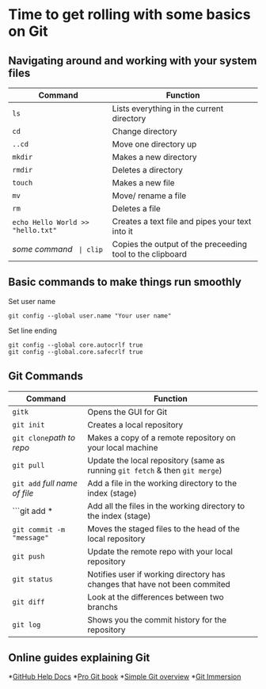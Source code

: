 # Time to get rolling with some basics on Git

## Navigating around and working with your system files 

Command | Function
------- | --------
```ls```| Lists everything in the current directory
```cd```| Change directory
```..cd```| Move one directory up
```mkdir```| Makes a new directory
```rmdir```| Deletes a directory
```touch```| Makes a new file
```mv```| Move/ rename a file
```rm```| Deletes a file
```echo Hello World >> "hello.txt"```| Creates a text file and pipes your text into it
*some command* ``` \| clip``` | Copies the output of the preceeding tool to the clipboard


## Basic commands to make things run smoothly  
Set user name

```
git config --global user.name "Your user name"
```

Set line ending
```
git config --global core.autocrlf true
git config --global.core.safecrlf true
```

## Git Commands

Command | Function
------- | --------
```gitk``` | Opens the GUI for Git
```git init``` | Creates a local repository
```git clone```*path to repo* | Makes a copy of a remote repository on your local machine
```git pull``` | Update the local repository (same as running ```git fetch``` & then ```git merge```)
```git add``` *full name of file* | Add a file in the working directory to the index (stage)
```git add * | Add all the files in the working directory to the index (stage)
```git commit -m "message"```| Moves the staged files to the head of the local repository
```git push```| Update the remote repo with your local repository
```git status``` | Notifies user if working directory has changes that have not been commited
```git diff``` | Look at the differences between two branchs
```git log``` | Shows you the commit history for the repository

## Online guides explaining Git

*[GitHub Help Docs](https://help.github.com/)
*[Pro Git book](https://git-scm.com/book/en/v2)
*[Simple Git overview](http://rogerdudler.github.io/git-guide/)
*[Git Immersion](http://gitimmersion.com/lab_01.html)

